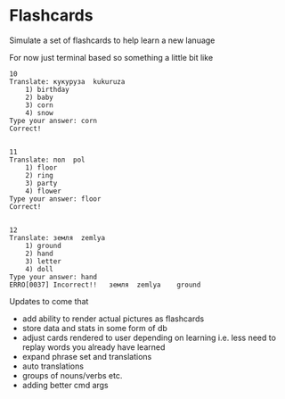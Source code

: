 # Flashcards

Simulate a set of flashcards to help learn a new lanuage

For now just terminal based so something a little bit like

``` text
10
Translate: кукуруза  kukuruza
    1) birthday
    2) baby
    3) corn
    4) snow
Type your answer: corn
Correct!


11
Translate: пол  pol
    1) floor
    2) ring
    3) party
    4) flower
Type your answer: floor
Correct!


12
Translate: земля  zemlya
    1) ground
    2) hand
    3) letter
    4) doll
Type your answer: hand
ERRO[0037] Incorrect!!   земля  zemlya    ground
```

Updates to come that

* add ability to render actual pictures as flashcards
* store data and stats in some form of db
* adjust cards rendered to user depending on learning i.e. less need to replay words you already have learned
* expand phrase set and translations
* auto translations
* groups of nouns/verbs etc.
* adding better cmd args
